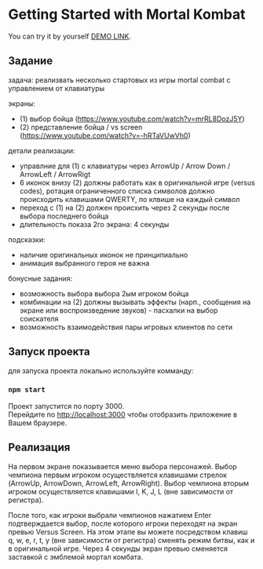 # Getting Started with Mortal Kombat

You can try it by yourself [DEMO LINK](https://onlyraydek.github.io/Mortal_Kombat).

## Задание

задача: реализвать несколько стартовых из игры mortal combat с управлением от клавиатуры

экраны:
- (1) выбор бойца (https://www.youtube.com/watch?v=mrRL8DozJ5Y)
- (2) представление бойца / vs screen (https://www.youtube.com/watch?v=-hRTaVUwVh0)

детали реализации:
- управлние для (1) с клавиатуры через ArrowUp / Arrow Down / ArrowLeft / ArrowRigt
- 6 иконок внизу (2) должны работать как в оригинальной игре (versus codes), ротация ограниченного списка символов должно происходить клавишами QWERTY, по клвише на каждый символ
- переход с (1) на (2) должен происхить через 2 секунды после выбора последнего бойца
- длительность показа 2го экрана: 4 секунды

подсказки:
- наличие оригинальных иконок не принципиально
- анимация выбранного героя не важна

бонусные задания:
- возможность выбора выбора 2ым игроком бойца
- комбинации на (2) должны вызывать эффекты (нарп., сообщения на экране или воспроизведение звуков) - пасхалки на выбор соискателя
- возможность взаимодействия пары игровых клиентов по сети

## Запуск проекта

для запуска проекта локально используйте комманду:
### `npm start`

Проект запустится по порту 3000.\
Перейдите по [http://localhost:3000](http://localhost:3000) чтобы отобразить приложение в Вашем браузере.

## Реализация

На первом экране показывается меню выбора персонажей.
Выбор чемпиона первым игроком осуществляется клавишами стрелок (ArrowUp, ArrowDown, ArrowLeft, ArrowRight).
Выбор чемпиона вторым игроком осуществляется клавишами I, K, J, L (вне зависимости от регистра).

После того, как игроки выбрали чемпионов нажатием Enter подтверждается выбор, после которого игроки переходят на экран превью Versus Screen.
На этом этапе вы можете посредством клавиш q, w, e, r, t, y (вне зависимости от регистра) сменять режим битвы, как и в оригинальной игре.
Через 4 секунды экран превью сменяется заставкой с эмблемой мортал комбата.
